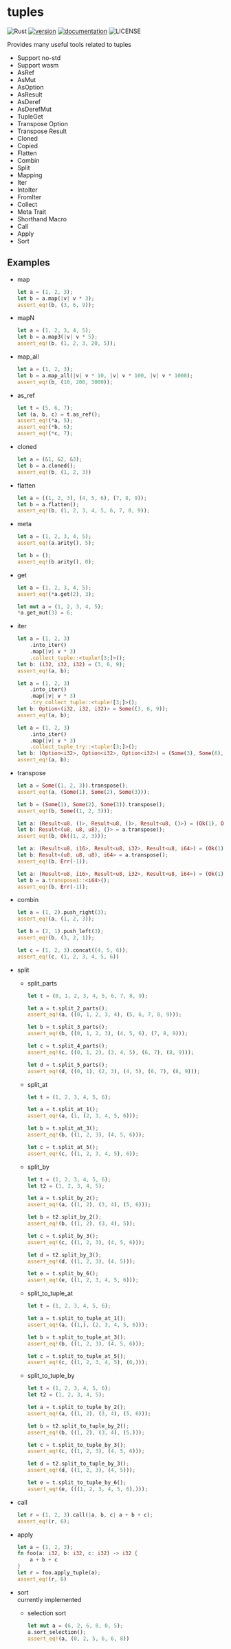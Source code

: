 # tuples

![Rust](https://github.com/libsugar/tuplers/workflows/Rust/badge.svg)
[![version](https://img.shields.io/crates/v/tuples)](https://crates.io/crates/tuples)
[![documentation](https://docs.rs/tuples/badge.svg)](https://docs.rs/tuples)
![LICENSE](https://img.shields.io/crates/l/tuples)

Provides many useful tools related to tuples

- Support no-std
- Support wasm
- AsRef
- AsMut
- AsOption
- AsResult
- AsDeref
- AsDerefMut
- TupleGet
- Transpose Option
- Transpose Result
- Cloned
- Copied
- Flatten
- Combin
- Split
- Mapping
- Iter
- IntoIter
- FromIter
- Collect
- Meta Trait
- Shorthand Macro
- Call
- Apply
- Sort

## Examples

- map
    ```rust
    let a = (1, 2, 3);
    let b = a.map(|v| v * 3);
    assert_eq!(b, (3, 6, 9));
    ```
- mapN
    ```rust
    let a = (1, 2, 3, 4, 5);
    let b = a.map3(|v| v * 5);
    assert_eq!(b, (1, 2, 3, 20, 5));
    ```
- map_all
    ```rust
    let a = (1, 2, 3);
    let b = a.map_all(|v| v * 10, |v| v * 100, |v| v * 1000);
    assert_eq!(b, (10, 200, 3000));
    ```
- as_ref
    ```rust
    let t = (5, 6, 7);
    let (a, b, c) = t.as_ref();
    assert_eq!(*a, 5);
    assert_eq!(*b, 6);
    assert_eq!(*c, 7);
    ```
- cloned
    ```rust
    let a = (&1, &2, &3);
    let b = a.cloned();
    assert_eq!(b, (1, 2, 3))
    ```
- flatten
    ```rust
    let a = ((1, 2, 3), (4, 5, 6), (7, 8, 9));
    let b = a.flatten();
    assert_eq!(b, (1, 2, 3, 4, 5, 6, 7, 8, 9));
    ```
- meta
    ```rust
    let a = (1, 2, 3, 4, 5);
    assert_eq!(a.arity(), 5);

    let b = ();
    assert_eq!(b.arity(), 0);
    ```
- get
    ```rust
    let a = (1, 2, 3, 4, 5);
    assert_eq!(*a.get(2), 3);

    let mut a = (1, 2, 3, 4, 5);
    *a.get_mut(3) = 6;
    ```
- iter
    ```rust
    let a = (1, 2, 3)
        .into_iter()
        .map(|v| v * 3)
        .collect_tuple::<tuple![3;]>();
    let b: (i32, i32, i32) = (3, 6, 9);
    assert_eq!(a, b);
    ```
    ```rust
    let a = (1, 2, 3)
        .into_iter()
        .map(|v| v * 3)
        .try_collect_tuple::<tuple![3;]>();
    let b: Option<(i32, i32, i32)> = Some((3, 6, 9));
    assert_eq!(a, b);
    ```
    ```rust
    let a = (1, 2, 3)
        .into_iter()
        .map(|v| v * 3)
        .collect_tuple_try::<tuple![3;]>();
    let b: (Option<i32>, Option<i32>, Option<i32>) = (Some(3), Some(6), Some(9));
    assert_eq!(a, b);
    ```
- transpose
    ```rust
    let a = Some((1, 2, 3)).transpose();
    assert_eq!(a, (Some(1), Some(2), Some(3)));

    let b = (Some(1), Some(2), Some(3)).transpose();
    assert_eq!(b, Some((1, 2, 3)));
    ```
    ```rust
    let a: (Result<u8, ()>, Result<u8, ()>, Result<u8, ()>) = (Ok(1), Ok(2), Ok(3));
    let b: Result<(u8, u8, u8), ()> = a.transpose();
    assert_eq!(b, Ok((1, 2, 3)));
    ```
    ```rust
    let a: (Result<u8, i16>, Result<u8, i32>, Result<u8, i64>) = (Ok(1), Err(-1), Ok(3));
    let b: Result<(u8, u8, u8), i64> = a.transpose();
    assert_eq!(b, Err(-1));
    ```
    ```rust
    let a: (Result<u8, i16>, Result<u8, i32>, Result<u8, i64>) = (Ok(1), Err(-1), Ok(3));
    let b = a.transpose1::<i64>();
    assert_eq!(b, Err(-1));
    ```
- combin
    ```rust
    let a = (1, 2).push_right(3);
    assert_eq!(a, (1, 2, 3));

    let b = (2, 1).push_left(3);
    assert_eq!(b, (3, 2, 1));

    let c = (1, 2, 3).concat((4, 5, 6));
    assert_eq!(c, (1, 2, 3, 4, 5, 6))
    ```
- split
    - split_parts
        ```rust
        let t = (0, 1, 2, 3, 4, 5, 6, 7, 8, 9);

        let a = t.split_2_parts();
        assert_eq!(a, ((0, 1, 2, 3, 4), (5, 6, 7, 8, 9)));

        let b = t.split_3_parts();
        assert_eq!(b, ((0, 1, 2, 3), (4, 5, 6), (7, 8, 9)));

        let c = t.split_4_parts();
        assert_eq!(c, ((0, 1, 2), (3, 4, 5), (6, 7), (8, 9)));

        let d = t.split_5_parts();
        assert_eq!(d, ((0, 1), (2, 3), (4, 5), (6, 7), (8, 9)));
        ```
    - split_at
        ```rust
        let t = (1, 2, 3, 4, 5, 6);

        let a = t.split_at_1();
        assert_eq!(a, (1, (2, 3, 4, 5, 6)));

        let b = t.split_at_3();
        assert_eq!(b, ((1, 2, 3), (4, 5, 6)));

        let c = t.split_at_5();
        assert_eq!(c, ((1, 2, 3, 4, 5), 6));
        ```
    - split_by
        ```rust
        let t = (1, 2, 3, 4, 5, 6);
        let t2 = (1, 2, 3, 4, 5);

        let a = t.split_by_2();
        assert_eq!(a, ((1, 2), (3, 4), (5, 6)));

        let b = t2.split_by_2();
        assert_eq!(b, ((1, 2), (3, 4), 5));

        let c = t.split_by_3();
        assert_eq!(c, ((1, 2, 3), (4, 5, 6)));

        let d = t2.split_by_3();
        assert_eq!(d, ((1, 2, 3), (4, 5)));
        
        let e = t.split_by_6();
        assert_eq!(e, ((1, 2, 3, 4, 5, 6)));
        ```
    - split_to_tuple_at
        ```rust
        let t = (1, 2, 3, 4, 5, 6);

        let a = t.split_to_tuple_at_1();
        assert_eq!(a, ((1,), (2, 3, 4, 5, 6)));

        let b = t.split_to_tuple_at_3();
        assert_eq!(b, ((1, 2, 3), (4, 5, 6)));

        let c = t.split_to_tuple_at_5();
        assert_eq!(c, ((1, 2, 3, 4, 5), (6,)));
        ```
    - split_to_tuple_by
        ```rust
        let t = (1, 2, 3, 4, 5, 6);
        let t2 = (1, 2, 3, 4, 5);

        let a = t.split_to_tuple_by_2();
        assert_eq!(a, ((1, 2), (3, 4), (5, 6)));

        let b = t2.split_to_tuple_by_2();
        assert_eq!(b, ((1, 2), (3, 4), (5,)));

        let c = t.split_to_tuple_by_3();
        assert_eq!(c, ((1, 2, 3), (4, 5, 6)));

        let d = t2.split_to_tuple_by_3();
        assert_eq!(d, ((1, 2, 3), (4, 5)));
        
        let e = t.split_to_tuple_by_6();
        assert_eq!(e, (((1, 2, 3, 4, 5, 6),)));
        ```
- call
    ```rust
    let r = (1, 2, 3).call(|a, b, c| a + b + c);
    assert_eq!(r, 6);
    ```
- apply
    ```rust
    let a = (1, 2, 3);
    fn foo(a: i32, b: i32, c: i32) -> i32 {
        a + b + c
    }
    let r = foo.apply_tuple(a);
    assert_eq!(r, 6)
    ```
- sort  
    currently implemented

    - selection sort

        ```rust
        let mut a = (6, 2, 6, 8, 0, 5);
        a.sort_selection();
        assert_eq!(a, (0, 2, 5, 6, 6, 8))
        ```
